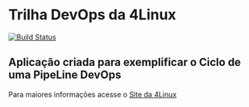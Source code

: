 # Trilha DevOps da 4Linux

<!-- Altere a Flag abaixo com sua URL do Travis -->
[![Build Status](https://travis-ci.com/erodrigues03/DevOpsLab-HelloWorld.svg?branch=master)](https://travis-ci.com/erodrigues03/DevOpsLab-HelloWorld)

## Aplicação criada para exemplificar o Ciclo de uma PipeLine DevOps


Para maiores informações acesse o [Site da 4Linux](https://www.4linux.com.br/cursos/devops)
